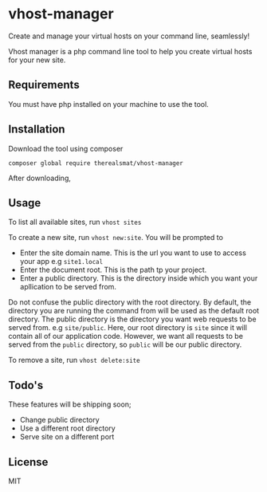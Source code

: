 # vhost-manager
Create and manage your virtual hosts on your command line, seamlessly!

Vhost manager is a php command line tool to help you create virtual hosts for your new site.

## Requirements
You must have php installed on your machine to use the tool.

## Installation
Download the tool using composer

`composer global require therealsmat/vhost-manager`

After downloading, 

## Usage
To list all available sites, run `vhost sites`

To create a new site, run `vhost new:site`. You will be prompted to

- Enter the site domain name. This is the url you want to use to access your app e.g `site1.local`
- Enter the document root. This is the path tp your project.
- Enter a public directory. This is the directory inside which you want your apllication to be served from.

Do not confuse the public directory with the root directory. By default, the directory you are running the command from will be used as the default root directory. The public directory is the directory you want web requests to be served from. e.g `site/public`. Here, our root directory is `site` since it will contain all of our application code. However, we want all requests to be served from the `public` directory, so `public` will be our public directory.

To remove a site, run `vhost delete:site`

## Todo's
These features will be shipping soon;

- Change public directory
- Use a different root directory
- Serve site on a different port

## License
MIT
